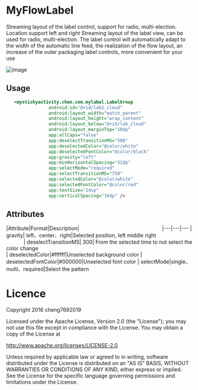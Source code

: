 # MyFlowLabel
Streaming layout of the label control, support for radio, multi-election. Location support left and right
Streaming layout of the label view, can be used for radio, multi-election. The label control will automatically adapt to the width of the automatic line feed, the realization of the flow layout, an increase of the outer packaging label controls, more convenient for your use

![image](https://github.com/cheng7692019/MyFlowLabel/blob/master/preview/20171015_224814.gif)  

## Usage

```xml
   <mystickyactivity.chen.com.mylabel.LabelGroup
                android:id="@+id/lab2_cloud"
                android:layout_width="match_parent"
                android:layout_height="wrap_content"
                android:layout_below="@+id/lab_cloud"
                android:layout_marginTop="10dp"
                app:allCaps="false"
                app:deselectTransitionMS="500"
                app:deselectedColor="@color/white"
                app:deselectedFontColor="@color/black"
                app:gravity="left"
                app:minHorizontalSpacing="32dp"
                app:selectMode="required"
                app:selectTransitionMS="750"
                app:selectedColor="@color/white"
                app:selectedFontColor="@color/red"
                app:textSize="14sp"
                app:verticalSpacing="16dp" />
```
## Attributes

|Attribute|Format|Description|                                                          
|---|---|---
| gravity| left、center、right|Selected position, left middle right                                    
| deselectTransitionMS| 300| From the selected time to not select the color change  
| deselectedColor|#ffffff|Unselected background color
| deselectedFontColor|#000000|Unselected font color
| selectMode|single、multi、required|Select the pattern 
   
# Licence
Copyright 2016 cheng7692019

Licensed under the Apache License, Version 2.0 (the "License");
you may not use this file except in compliance with the License.
You may obtain a copy of the License at

   http://www.apache.org/licenses/LICENSE-2.0

Unless required by applicable law or agreed to in writing, software
distributed under the License is distributed on an "AS IS" BASIS,
WITHOUT WARRANTIES OR CONDITIONS OF ANY KIND, either express or implied.
See the License for the specific language governing permissions and
limitations under the License.




